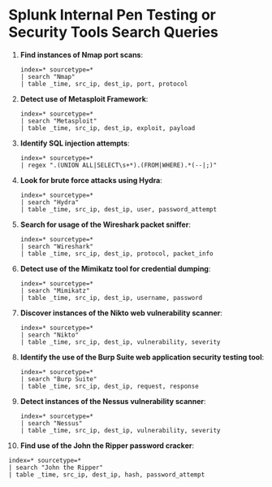 # Splunk Internal Pen Testing or Security Tools Search Queries

1. **Find instances of Nmap port scans**:
   ```spl
   index=* sourcetype=*
   | search "Nmap"
   | table _time, src_ip, dest_ip, port, protocol
   ```

2. **Detect use of Metasploit Framework**:
   ```spl
   index=* sourcetype=*
   | search "Metasploit"
   | table _time, src_ip, dest_ip, exploit, payload
   ```

3. **Identify SQL injection attempts**:
   ```spl
   index=* sourcetype=*
   | regex ".(UNION ALL|SELECT\s+*).(FROM|WHERE).*(--|;)"
   ```

4. **Look for brute force attacks using Hydra**:
   ```spl
   index=* sourcetype=*
   | search "Hydra"
   | table _time, src_ip, dest_ip, user, password_attempt
   ```

5. **Search for usage of the Wireshark packet sniffer**:
   ```spl
   index=* sourcetype=*
   | search "Wireshark"
   | table _time, src_ip, dest_ip, protocol, packet_info
   ```

6. **Detect use of the Mimikatz tool for credential dumping**:
   ```spl
   index=* sourcetype=*
   | search "Mimikatz"
   | table _time, src_ip, dest_ip, username, password
   ```

7. **Discover instances of the Nikto web vulnerability scanner**:
   ```spl
   index=* sourcetype=*
   | search "Nikto"
   | table _time, src_ip, dest_ip, vulnerability, severity
   ```

8. **Identify the use of the Burp Suite web application security testing tool**:
   ```spl
   index=* sourcetype=*
   | search "Burp Suite"
   | table _time, src_ip, dest_ip, request, response
   ```

9. **Detect instances of the Nessus vulnerability scanner**:
   ```spl
   index=* sourcetype=*
   | search "Nessus"
   | table _time, src_ip, dest_ip, vulnerability, severity
   ```

10. **Find use of the John the Ripper password cracker**:
   ```spl
   index=* sourcetype=*
   | search "John the Ripper"
   | table _time, src_ip, dest_ip, hash, password_attempt
   ```
